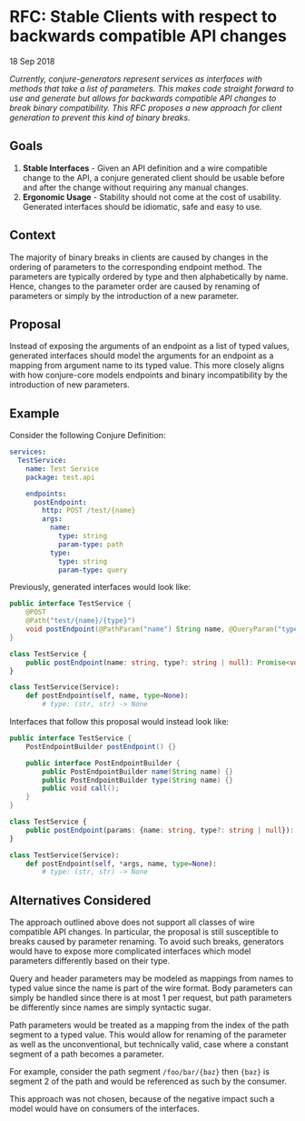 # RFC: Stable Clients with respect to backwards compatible API changes

18 Sep 2018

_Currently, conjure-generators represent services as interfaces with methods that take a list of parameters.
This makes code straight forward to use and generate but allows for backwards compatible API changes to break binary
compatibility. This RFC proposes a new approach for client generation to prevent this kind of binary breaks._

## Goals

1. **Stable Interfaces** - Given an API definition and a wire compatible change to the API, a conjure generated 
client should be usable before and after the change without requiring any manual changes.
2. **Ergonomic Usage** - Stability should not come at the cost of usability. Generated interfaces should be idiomatic,
safe and easy to use.

## Context

The majority of binary breaks in clients are caused by changes in the ordering of parameters to the corresponding
endpoint method. The parameters are typically ordered by type and then alphabetically by name. Hence, changes to the 
parameter order are caused by renaming of parameters or simply by the introduction of a new parameter. 

## Proposal

Instead of exposing the arguments of an endpoint as a list of typed values, generated interfaces should model the
arguments for an endpoint as a mapping from argument name to its typed value. This more closely aligns with how
conjure-core models endpoints and binary incompatibility by the introduction of new parameters.


## Example

Consider the following Conjure Definition:

```yaml
services:
  TestService:
    name: Test Service
    package: test.api

    endpoints:
      postEndpoint:
        http: POST /test/{name}
        args:
          name:
            type: string
            param-type: path
          type:
            type: string
            param-type: query
```

Previously, generated interfaces would look like:

```java
public interface TestService {
    @POST
    @Path("test/{name}/{type}")
    void postEndpoint(@PathParam("name") String name, @QueryParam("type") Optional<String> type);
}
```

```typescript
class TestService {
    public postEndpoint(name: string, type?: string | null): Promise<void> {}
}
```

```python
class TestService(Service):
    def postEndpoint(self, name, type=None):
        # type: (str, str) -> None
```

Interfaces that follow this proposal would instead look like:

```java
public interface TestService {
    PostEndpointBuilder postEndpoint() {}

    public interface PostEndpointBuilder {
        public PostEndpointBuilder name(String name) {}
        public PostEndpointBuilder type(String name) {}
        public void call();
    }
}
```

```typescript
class TestService {
    public postEndpoint(params: {name: string, type?: string | null}): Promise<void> {}
}
```

```python
class TestService(Service):
    def postEndpoint(self, *args, name, type=None):
        # type: (str, str) -> None
```


## Alternatives Considered

The approach outlined above does not support all classes of wire compatible API changes. In particular, the proposal is
still susceptible to breaks caused by parameter renaming. To avoid such breaks, generators would have to expose 
more complicated interfaces which model parameters differently based on their type. 

Query and header parameters may be modeled as mappings from names to typed value since the name is part of the wire
format. Body parameters can simply be handled since there is at most 1 per request, but path parameters be differently
since names are simply syntactic sugar. 

Path parameters would be treated as a mapping from the index of the path segment to a typed value. This would allow for 
renaming of the parameter as well as the unconventional, but technically valid, case where a constant segment
of a path becomes a parameter. 

For example, consider the path segment `/foo/bar/{baz}` then `{baz}` is segment 2 of the path and would be 
referenced as such by the consumer.

This approach was not chosen, because of the negative impact such a model would have on consumers of the interfaces.
